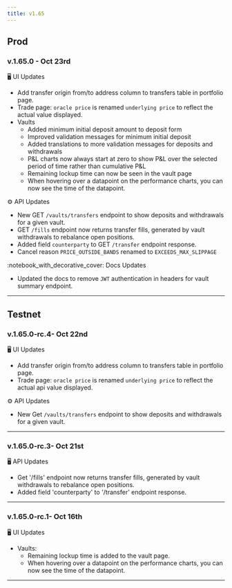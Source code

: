 ```yaml
---
title: v1.65
---
```


## Prod

### v.1.65.0 - Oct 23rd

🖥️  UI Updates

* Add transfer origin from/to address column to transfers table in portfolio page.
* Trade page: `oracle price` is renamed `underlying price` to reflect the actual value displayed.
* Vaults
  * Added minimum initial deposit amount to deposit form
  * Improved validation messages for minimum initial deposit
  * Added translations to more validation messages for deposits and withdrawals
  * P\&L charts now always start at zero to show P\&L over the selected period of time rather than cumulative P\&L
  * Remaining lockup time can now be seen in the vault page
  * When hovering over a datapoint on the performance charts, you can now see the time of the datapoint.

⚙️ API Updates

* New GET `/vaults/transfers` endpoint to show deposits and withdrawals for a given vault.
* GET `/fills` endpoint now returns transfer fills, generated by vault withdrawals to rebalance open positions.
* Added field  `counterparty` to  GET `/transfer` endpoint response.
* Cancel reason `PRICE_OUTSIDE_BANDS`  renamed to `EXCEEDS_MAX_SLIPPAGE`

:notebook\_with\_decorative\_cover: Docs Updates

* Updated the docs to remove `JWT` authentication in headers for vault summary endpoint.

***

## Testnet

### v.1.65.0-rc.4- Oct 22nd

🖥️ UI Updates

* Add transfer origin from/to address column to transfers table in portfolio page.
* Trade page: `oracle price` is renamed `underlying price` to reflect the actual api value displayed.

⚙️ API Updates

* New Get `/vaults/transfers` endpoint to show deposits and withdrawals for a given vault.

***

### v.1.65.0-rc.3- Oct 21st

🖥️ API Updates

* Get '/fills' endpoint now returns transfer fills, generated by vault withdrawals to rebalance open positions.
* Added field 'counterparty' to '/transfer' endpoint response.

***

### v.1.65.0-rc.1- Oct 16th

🖥️ UI Updates

* Vaults:
  * Remaining lockup time is added to the vault page.
  * When hovering over a datapoint on the performance charts, you can now see the time of the datapoint.

***



